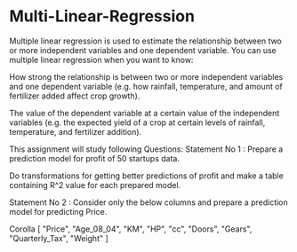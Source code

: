 # Multi-Linear-Regression
Multiple linear regression is used to estimate the relationship between two or more independent variables and one dependent variable. You can use multiple linear regression when you want to know:

How strong the relationship is between two or more independent variables and one dependent variable (e.g. how rainfall, temperature, and amount of fertilizer added affect crop growth).

The value of the dependent variable at a certain value of the independent variables (e.g. the expected yield of a crop at certain levels of rainfall, temperature, and fertilizer addition).

This assignment will study following Questions:
Statement No 1 : Prepare a prediction model for profit of 50 startups data.

Do transformations for getting better predictions of profit and make a table containing R^2 value for each prepared model.

Statement No 2 : Consider only the below columns and prepare a prediction model for predicting Price.

Corolla [ "Price", "Age_08_04", "KM", "HP", "cc", "Doors", "Gears", "Quarterly_Tax", "Weight" ]
